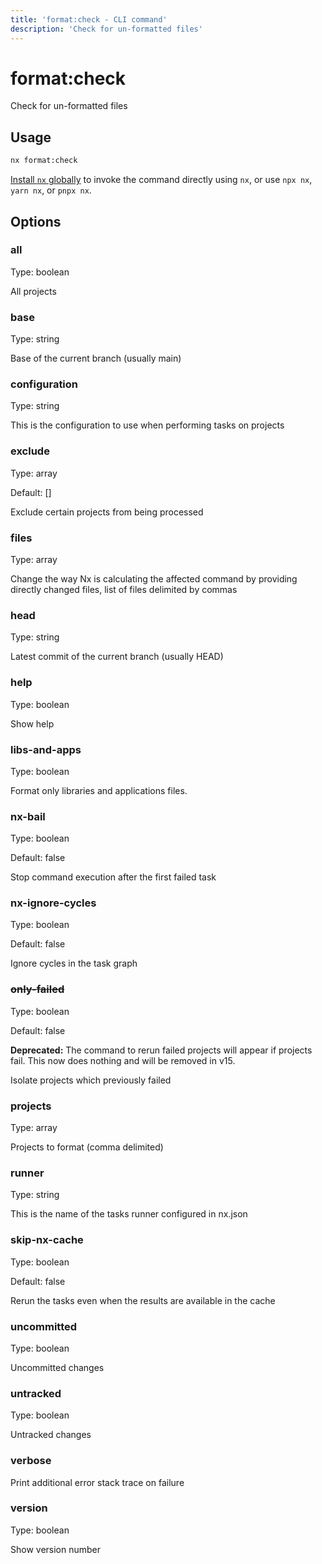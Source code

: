 ```yaml
---
title: 'format:check - CLI command'
description: 'Check for un-formatted files'
---
```


# format:check

Check for un-formatted files

## Usage

```bash
nx format:check
```

[Install `nx` globally](/getting-started/nx-setup#install-nx) to invoke the command directly using `nx`, or use `npx nx`, `yarn nx`, or `pnpx nx`.

## Options

### all

Type: boolean

All projects

### base

Type: string

Base of the current branch (usually main)

### configuration

Type: string

This is the configuration to use when performing tasks on projects

### exclude

Type: array

Default: []

Exclude certain projects from being processed

### files

Type: array

Change the way Nx is calculating the affected command by providing directly changed files, list of files delimited by commas

### head

Type: string

Latest commit of the current branch (usually HEAD)

### help

Type: boolean

Show help

### libs-and-apps

Type: boolean

Format only libraries and applications files.

### nx-bail

Type: boolean

Default: false

Stop command execution after the first failed task

### nx-ignore-cycles

Type: boolean

Default: false

Ignore cycles in the task graph

### ~~only-failed~~

Type: boolean

Default: false

**Deprecated:** The command to rerun failed projects will appear if projects fail. This now does nothing and will be removed in v15.

Isolate projects which previously failed

### projects

Type: array

Projects to format (comma delimited)

### runner

Type: string

This is the name of the tasks runner configured in nx.json

### skip-nx-cache

Type: boolean

Default: false

Rerun the tasks even when the results are available in the cache

### uncommitted

Type: boolean

Uncommitted changes

### untracked

Type: boolean

Untracked changes

### verbose

Print additional error stack trace on failure

### version

Type: boolean

Show version number
